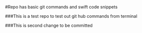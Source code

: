 #Repo has basic git commands and swift code snippets

###This is a test repo to test out git hub commands from terminal

###This is second change to be committed
